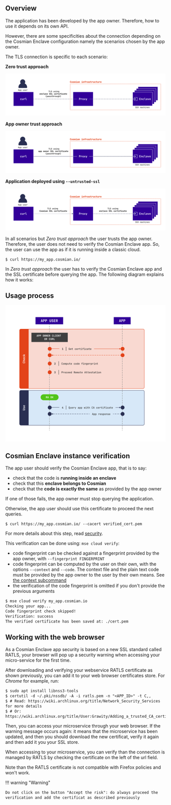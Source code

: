 ## Overview

The application has been developed by the app owner. Therefore, how to use it depends on its own API.

However, there are some specificities about the connection depending on the Cosmian Enclave configuration namely the scenarios chosen by the app owner.

The TLS connection is specific to each scenario:

**Zero trust approach**

![](../images/use-zero-trust.png)

**App owner trust approach**

![](../images/use-app-owner-trust.png)

**Application deployed using `--untrusted-ssl`**

![](../images/use-any-trust.png)


In all scenarios but *Zero trust approach* the user trusts the app owner. Therefore, the user does not need to verify the Cosmian Enclave app. So, the user can use the app as if it is running inside a classic cloud. 

```console
$ curl https://my_app.cosmian.io/
```

In *Zero trust approach* the user has to verify the Cosmian Enclave app and the SSL certificate before querying the app. The following diagram explains how it works: 

## Usage process

![](../images/use.png)


## Cosmian Enclave instance verification

The app user should verify the Cosmian Enclave app, that is to say:

- check that the code is **running inside an enclave**
- check that this **enclave belongs to Cosmian**
- check that the **code is exactly the same** as provided by the app owner

If one of those fails, the app owner must stop querying the application. 

Otherwise, the app user should use this certificate to proceed the next queries.

```console
$ curl https://my_app.cosmian.io/ --cacert verified_cert.pem
```

For more details about this step, read [security](security.md).

This verification can be done using: `mse cloud verify`: 

- code fingerprint can be checked against a fingerprint provided by the app owner, with `--fingerprint FINGERPRINT`
- code fingerprint can be computed by the user on their own, with the options `--context` and `--code`. The context file and the plain text code must be provided by the app owner to the user by their own means. See [the context subcommand](subcommand/context.md#export)
- the verification of the code fingerprint is omitted if you don't provide the previous arguments

```console
$ mse cloud verify my_app.cosmian.io
Checking your app...
Code fingerprint check skipped!
Verification: success
The verified certificate has been saved at: ./cert.pem
```

## Working with the web browser

As a Cosmian Enclave app security is based on a new SSL standard called RATLS, your browser will pop up a security warning when accessing your micro-service for the first time.

After downloading and verifying your webservice RATLS certificate as shown previously, you can add it to your web browser certificates store. For *Chrome* for example, run:

```console
$ sudo apt install libnss3-tools
$ certutil -d ~/.pki/nssdb/ -A -i ratls.pem -n "<APP_ID>" -t C,,  
$ # Read: https://wiki.archlinux.org/title/Network_Security_Services for more details
$ # Or: https://wiki.archlinux.org/title/User:Grawity/Adding_a_trusted_CA_certificate
```

Then, you can access your microservice through your web browser. If the warning message occurs again: it means that the microservice has been updated, and then you should download the new certificat, verify it again and then add it you your SSL store. 

When accessing to your microservice, you can verify than the connection is managed by RATLS by checking the certificate on the left of the url field.

Note than the RATLS certificate is not compatible with Firefox policies and won't work.

!!! warning "Warning" 

    Do not click on the button "Accept the risk": do always proceed the verification and add the certificat as described previously


